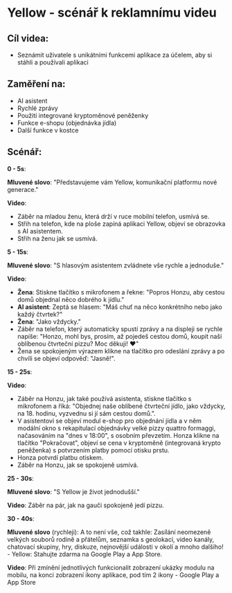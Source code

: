 # Yellow - scénář k reklamnímu videu

## Cíl videa:

- Seznámit uživatele s unikátními funkcemi aplikace za účelem, aby si stáhli a používali aplikaci

## Zaměření na:

- AI asistent
- Rychlé zprávy
- Použití integrované kryptoměnové peněženky
- Funkce e-shopu (objednávka jídla)
- Další funkce v kostce

## Scénář:

**0 - 5s**:

**Mluvené slovo**: "Představujeme vám Yellow, komunikační platformu nové generace."

**Video**:

- Záběr na mladou ženu, která drží v ruce mobilní telefon, usmívá se.
- Střih na telefon, kde na ploše zapíná aplikaci Yellow, objeví se obrazovka s AI asistentem.
- Střih na ženu jak se usmívá.

**5 - 15s**:

**Mluvené slovo**: "S hlasovým asistentem zvládnete vše rychle a jednoduše."

**Video**:

- **Žena**: Stiskne tlačítko s mikrofonem a řekne: "Popros Honzu, aby cestou domů objednal něco dobrého k jídlu."
- **AI asistent**: Zeptá se hlasem: "Máš chuť na něco konkrétního nebo jako každý čtvrtek?"
- **Žena**: "Jako vždycky."
- Záběr na telefon, který automaticky spustí zprávy a na displeji se rychle napíše: "Honzo, mohl bys, prosím, až pojedeš cestou domů, koupit naší oblíbenou čtvrteční pizzu? Moc děkuji! ♥"
- Žena se spokojeným výrazem klikne na tlačítko pro odeslání zprávy a po chvíli se objeví odpověď: "Jasně!".

**15 - 25s**:

**Video**:
- Záběr na Honzu, jak také používá asistenta, stiskne tlačítko s mikrofonem a říká: "Objednej naše oblíbené čtvrteční jídlo, jako vždycky, na 18. hodinu, vyzvednu si jí sám cestou domů.".
- V asistentovi se objeví modul e-shop pro objednání jídla a v něm modální okno s rekapitulací objednávky velké pizzy quattro formaggi, načasováním na "dnes v 18:00", s osobním převzetím. Honza klikne na tlačítko "Pokračovat", objeví se cena v kryptoměně (integrovaná krypto peněženka) s potvrzením platby pomocí otisku prstu.
- Honza potvrdí platbu otiskem.
- Záběr na Honzu, jak se spokojeně usmívá.

**25 - 30s**:

**Mluvené slovo**: "S Yellow je život jednodušší."

**Video**: Záběr na pár, jak na gauči spokojeně jedí pizzu.

**30 - 40s**:

**Mluvené slovo** (rychleji): A to není vše, což takhle: Zasílání neomezeně velkých souborů rodině a přátelům, seznamka s geolokací, video kanály, chatovací skupiny, hry, diskuze, nejnovější události v okolí a mnoho dalšího! - Yellow: Stahujte zdarma na Google Play a App Store.

**Video**: Při zmínění jednotlivých funkcionalit zobrazení ukázky modulu na mobilu, na konci zobrazení ikony aplikace, pod tím 2 ikony - Google Play a App Store
